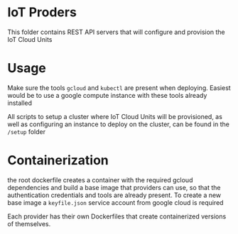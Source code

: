 # IoT Proders

This folder contains REST API servers that will configure and provision the IoT Cloud Units

# Usage

Make sure the tools `gcloud` and `kubectl` are present when deploying. Easiest would be to use a google compute instance with these tools already installed

All scripts to setup a cluster where IoT Cloud Units will be provisioned, as well as configuring an instance to deploy on the cluster, can be found in the `/setup` folder

# Containerization

the root dockerfile creates a container with the required gcloud dependencies and build a base image that providers can use, so that the authentication credentials and tools are already present. To create a new base image a `keyfile.json` service account from google cloud is required

Each provider has their own Dockerfiles that create containerized versions of themselves.
